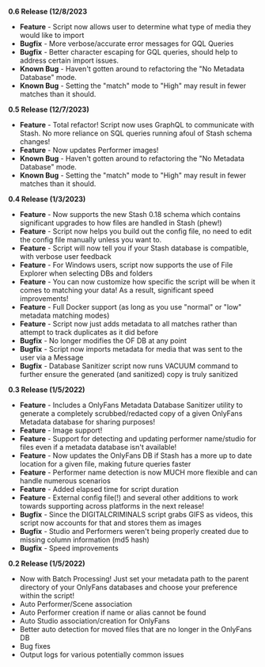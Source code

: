 **0.6 Release (12/8/2023**
-  **Feature** - Script now allows user to determine what type of media they would like to import
-  **Bugfix** - More verbose/accurate error messages for GQL Queries
-  **Bugfix** - Better character escaping for GQL queries, should help to address certain import issues.
-  **Known Bug** - Haven't gotten around to refactoring the "No Metadata Database" mode.
-  **Known Bug** - Setting the "match" mode to "High" may result in fewer matches than it should.

**0.5 Release (12/7/2023)**
-  **Feature** - Total refactor! Script now uses GraphQL to communicate with Stash. No more reliance on SQL queries running afoul of Stash schema changes!
-  **Feature** - Now updates Performer images!
-  **Known Bug** - Haven't gotten around to refactoring the "No Metadata Database" mode.
-  **Known Bug** - Setting the "match" mode to "High" may result in fewer matches than it should.

**0.4 Release (1/3/2023)**
-  **Feature** - Now supports the new Stash 0.18 schema which contains significant upgrades to how files are handled in Stash (phew!)
-  **Feature** - Script now helps you build out the config file, no need to edit the config file manually unless you want to.
-  **Feature** - Script will now tell you if your Stash database is compatible, with verbose user feedback
-  **Feature** - For Windows users, script now supports the use of File Explorer when selecting DBs and folders
-  **Feature** - You can now customize how specific the script will be when it comes to matching your data! As a result, significant speed improvements!
-  **Feature** - Full Docker support (as long as you use "normal" or "low" metadata matching modes)
-  **Feature** - Script now just adds metadata to all matches rather than attempt to track duplicates as it did before
-  **Bugfix**  - No longer modifies the OF DB at any point
-  **Bugfix**  - Script now imports metadata for media that was sent to the user via a Message
-  **Bugfix**  - Database Sanitizer script now runs VACUUM command to further ensure the generated (and sanitized) copy is truly sanitized

**0.3 Release (1/5/2022)**
-  **Feature** - Includes a OnlyFans Metadata Database Sanitizer utility to generate a completely scrubbed/redacted copy of a given OnlyFans Metadata database for sharing purposes!
-  **Feature** - Image support!
-  **Feature** - Support for detecting and updating performer name/studio for files even if a metadata database isn't available!
-  **Feature** - Now updates the OnlyFans DB if Stash has a more up to date location for a given file, making future queries faster
-  **Feature** - Performer name detection is now MUCH more flexible and can handle numerous scenarios 
-  **Feature** - Added elapsed time for script duration
-  **Feature** - External config file(!) and several other additions to work towards supporting across platforms in the next release!
-  **Bugfix** - Since the DIGITALCRIMINALS script grabs GIFS as videos, this script now accounts for that and stores them as images
-  **Bugfix** - Studio and Performers weren't being properly created due to missing column information (md5 hash)
-  **Bugfix** - Speed improvements

**0.2 Release (1/5/2022)**
- Now with Batch Processing! Just set your metadata path to the parent directory of your OnlyFans databases and choose your preference within the script!
- Auto Performer/Scene association
- Auto Performer creation if name or alias cannot be found
- Auto Studio association/creation for OnlyFans
- Better auto detection for moved files that are no longer in the OnlyFans DB
- Bug fixes
- Output logs for various potentially common issues

